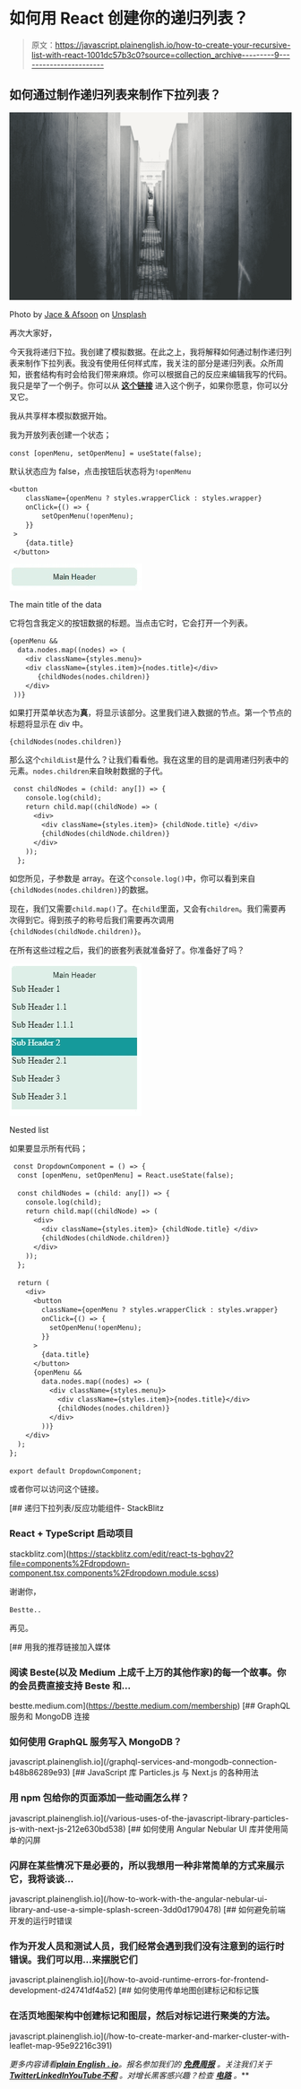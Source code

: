 # 如何用 React 创建你的递归列表？

> 原文：<https://javascript.plainenglish.io/how-to-create-your-recursive-list-with-react-1001dc57b3c0?source=collection_archive---------9----------------------->

## 如何通过制作递归列表来制作下拉列表？

![](img/89784628b10b3f7ead73778400cb7e78.png)

Photo by [Jace & Afsoon](https://unsplash.com/@jacegrandinetti?utm_source=medium&utm_medium=referral) on [Unsplash](https://unsplash.com?utm_source=medium&utm_medium=referral)

再次大家好，

今天我将递归下拉。我创建了模拟数据。在此之上，我将解释如何通过制作递归列表来制作下拉列表。我没有使用任何样式库，我关注的部分是递归列表。众所周知，嵌套结构有时会给我们带来麻烦。你可以根据自己的反应来编辑我写的代码。我只是举了一个例子。你可以从 [**这个链接**](https://stackblitz.com/edit/react-ts-bghqv2?file=components%2Fdropdown-component.tsx,components%2Fdropdown.module.scss) 进入这个例子，如果你愿意，你可以分叉它。

我从共享样本模拟数据开始。

我为开放列表创建一个状态；

`const [openMenu, setOpenMenu] = useState(false);`

默认状态应为 false，点击按钮后状态将为`!openMenu`

```
<button
    className={openMenu ? styles.wrapperClick : styles.wrapper}
    onClick={() => {
        setOpenMenu(!openMenu);
    }}
 >
    {data.title}
 </button>
```

![](img/698db7ffb004c7d9484aa3955c2ae7c9.png)

The main title of the data

它将包含我定义的按钮数据的标题。当点击它时，它会打开一个列表。

```
{openMenu &&
  data.nodes.map((nodes) => (
    <div className={styles.menu}>
    <div className={styles.item}>{nodes.title}</div>
       {childNodes(nodes.children)}
    </div>
 ))}
```

如果打开菜单状态为**真**，将显示该部分。这里我们进入数据的节点。第一个节点的标题将显示在 div 中。

```
{childNodes(nodes.children)}
```

那么这个`childList`是什么？让我们看看他。我在这里的目的是调用递归列表中的元素。`nodes.children`来自映射数据的子代。

```
 const childNodes = (child: any[]) => {
    console.log(child);
    return child.map((childNode) => (
      <div>
        <div className={styles.item}> {childNode.title} </div>
        {childNodes(childNode.children)}
      </div>
    ));
  };
```

如您所见，子参数是 array。在这个`console.log()`中，你可以看到来自`{childNodes(nodes.children)}`的数据。

现在，我们又需要`child.map()`了。在`child`里面，又会有`children`。我们需要再次得到它。得到孩子的称号后我们需要再次调用`{childNodes(childNode.children)}`。

在所有这些过程之后，我们的嵌套列表就准备好了。你准备好了吗？

![](img/9e761045b2f11f92b91d4fecec569dc7.png)

Nested list

如果要显示所有代码；

```
 const DropdownComponent = () => {
  const [openMenu, setOpenMenu] = React.useState(false);

  const childNodes = (child: any[]) => {
    console.log(child);
    return child.map((childNode) => (
      <div>
        <div className={styles.item}> {childNode.title} </div>
        {childNodes(childNode.children)}
      </div>
    ));
  };

  return (
    <div>
      <button
        className={openMenu ? styles.wrapperClick : styles.wrapper}
        onClick={() => {
          setOpenMenu(!openMenu);
        }}
      >
        {data.title}
      </button>
      {openMenu &&
        data.nodes.map((nodes) => (
          <div className={styles.menu}>
            <div className={styles.item}>{nodes.title}</div>
            {childNodes(nodes.children)}
          </div>
        ))}
    </div>
  );
};

export default DropdownComponent;
```

或者你可以访问这个链接。

[](https://stackblitz.com/edit/react-ts-bghqv2?file=components%2Fdropdown-component.tsx,components%2Fdropdown.module.scss) [## 递归下拉列表/反应功能组件- StackBlitz

### React + TypeScript 启动项目

stackblitz.com](https://stackblitz.com/edit/react-ts-bghqv2?file=components%2Fdropdown-component.tsx,components%2Fdropdown.module.scss) 

谢谢你，

`Bestte..`

再见。

[](https://bestte.medium.com/membership) [## 用我的推荐链接加入媒体

### 阅读 Beste(以及 Medium 上成千上万的其他作家)的每一个故事。你的会员费直接支持 Beste 和…

bestte.medium.com](https://bestte.medium.com/membership) [](/graphql-services-and-mongodb-connection-b48b86289e93) [## GraphQL 服务和 MongoDB 连接

### 如何使用 GraphQL 服务写入 MongoDB？

javascript.plainenglish.io](/graphql-services-and-mongodb-connection-b48b86289e93) [](/various-uses-of-the-javascript-library-particles-js-with-next-js-212e630bd538) [## JavaScript 库 Particles.js 与 Next.js 的各种用法

### 用 npm 包给你的页面添加一些动画怎么样？

javascript.plainenglish.io](/various-uses-of-the-javascript-library-particles-js-with-next-js-212e630bd538) [](/how-to-work-with-the-angular-nebular-ui-library-and-use-a-simple-splash-screen-3dd0d1790478) [## 如何使用 Angular Nebular UI 库并使用简单的闪屏

### 闪屏在某些情况下是必要的，所以我想用一种非常简单的方式来展示它，我将谈谈…

javascript.plainenglish.io](/how-to-work-with-the-angular-nebular-ui-library-and-use-a-simple-splash-screen-3dd0d1790478) [](/how-to-avoid-runtime-errors-for-frontend-development-d24741df4a52) [## 如何避免前端开发的运行时错误

### 作为开发人员和测试人员，我们经常会遇到我们没有注意到的运行时错误。我们可以用…来摆脱它们

javascript.plainenglish.io](/how-to-avoid-runtime-errors-for-frontend-development-d24741df4a52) [](/how-to-create-marker-and-marker-cluster-with-leaflet-map-95e92216c391) [## 如何使用传单地图创建标记和标记簇

### 在活页地图架构中创建标记和图层，然后对标记进行聚类的方法。

javascript.plainenglish.io](/how-to-create-marker-and-marker-cluster-with-leaflet-map-95e92216c391) 

*更多内容请看*[***plain English . io***](https://plainenglish.io/)*。报名参加我们的* [***免费周报***](http://newsletter.plainenglish.io/) *。关注我们关于*[***Twitter***](https://twitter.com/inPlainEngHQ)[***LinkedIn***](https://www.linkedin.com/company/inplainenglish/)*[***YouTube***](https://www.youtube.com/channel/UCtipWUghju290NWcn8jhyAw)*[***不和***](https://discord.gg/GtDtUAvyhW) *。对增长黑客感兴趣？检查* [***电路***](https://circuit.ooo/) *。***